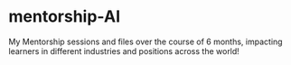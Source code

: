 # mentorship-AI
My Mentorship sessions and files over the course of 6 months, impacting learners in different industries and positions across the world!
